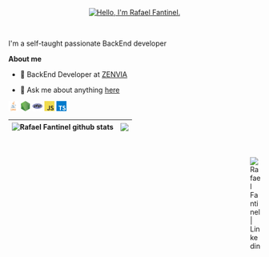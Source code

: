 <p align="center"><a href="https://github.com/RafaelFantinel"><img width="80%" alt="Hello, I'm Rafael Fantinel." src="./assets/readme-header.png" /></a></p>

<br />

I'm a self-taught passionate BackEnd developer

**About me**

- 💼 BackEnd Developer at [ZENVIA](https://www.zenvia.com/)

- 💬 Ask me about anything [here](https://github.com/RafaelFantinel/RafaelFantinel/issues)


<code><img height="20" alt="java" src="https://raw.githubusercontent.com/github/explore/80688e429a7d4ef2fca1e82350fe8e3517d3494d/topics/java/java.png"></code>
<code><img height="20" alt="nodejs" src="https://raw.githubusercontent.com/github/explore/80688e429a7d4ef2fca1e82350fe8e3517d3494d/topics/nodejs/nodejs.png"></code> 
<code><img height="20" alt="nodejs" src="https://raw.githubusercontent.com/github/explore/80688e429a7d4ef2fca1e82350fe8e3517d3494d/topics/php/php.png"></code>
<code><img height="20" alt="javascript" src="https://raw.githubusercontent.com/github/explore/80688e429a7d4ef2fca1e82350fe8e3517d3494d/topics/javascript/javascript.png"></code>
<code><img height="20" alt="typescript" src="https://raw.githubusercontent.com/github/explore/80688e429a7d4ef2fca1e82350fe8e3517d3494d/topics/typescript/typescript.png"></code>
   


|<img align="center" src="https://github-readme-stats.vercel.app/api?username=RafaelFantinel&show_icons=true&include_all_commits=true&theme=buefy&hide_border=true" alt="Rafael Fantinel github stats" />| <img align="center" src="https://github-readme-stats.vercel.app/api/top-langs/?username=RafaelFantinel&layout=compact&theme=buefy&hide_border=true" />|
| ------------- | ------------- |


<br />
<br />

<a href="https://br.linkedin.com/in/rafael-de-oliveira-fantinel-5246a2187">
  <img align="right" alt="Rafael Fantinel | Linkedin" width="21px" src="./assets/readme-github.svg" />
</a>
